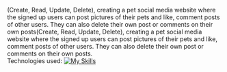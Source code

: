 (Create, Read,
Update, Delete), creating a pet social media website where the signed up users can post pictures
of their pets and like, comment posts of other users. They can also delete their own post or
comments on their own posts(Create, Read, Update, Delete), creating a pet social media website where the signed up users can post pictures of their pets and like, comment posts of other users. They can also delete their own post or comments on their own posts. <br>
Technologies used: [![My Skills](https://skillicons.dev/icons?i=ts,html,css,github,react,js,vite,mongodb,cloudinary,nodejs,vscode,figma)](https://skillicons.dev)

